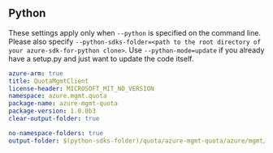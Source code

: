 ## Python

These settings apply only when `--python` is specified on the command line.
Please also specify `--python-sdks-folder=<path to the root directory of your azure-sdk-for-python clone>`.
Use `--python-mode=update` if you already have a setup.py and just want to update the code itself.

``` yaml $(python)
azure-arm: true
title: QuotaMgmtClient
license-header: MICROSOFT_MIT_NO_VERSION
namespace: azure.mgmt.quota
package-name: azure-mgmt-quota
package-version: 1.0.0b3
clear-output-folder: true
```

``` yaml $(python)
no-namespace-folders: true
output-folder: $(python-sdks-folder)/quota/azure-mgmt-quota/azure/mgmt/quota
```
